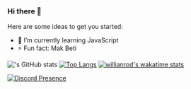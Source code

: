 ### Hi there 👋

Here are some ideas to get you started:
- 🌱 I’m currently learning JavaScript
- ⚡ Fun fact: Mak Beti

!['s GitHub stats](https://github-readme-stats.vercel.app/api?username=elvinafirmansyah&show_icons=true&theme=radical) [![Top Langs](https://github-readme-stats.vercel.app/api/top-langs/?username=elvinafirmansyah&layout=compact)](https://github.com/anuraghazra/github-readme-stats)
[![willianrod's wakatime stats](https://github-readme-stats.vercel.app/api/wakatime?username=willianrod)](https://github.com/anuraghazra/github-readme-stats)


[![Discord Presence](https://lanyard-profile-readme.vercel.app/api/740407063611572234)](https://discord.com/users/:id)




